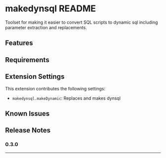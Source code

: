# makedynsql README

Toolset for making it easier to convert SQL scripts to dynamic sql including parameter extraction and replacements.
## Features

## Requirements


## Extension Settings


This extension contributes the following settings:

* `makedynsql.makeDynamic`: Replaces and makes dynsql

## Known Issues


## Release Notes


### 0.3.0


---


